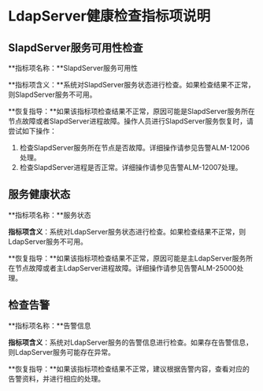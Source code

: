# LdapServer健康检查指标项说明<a name="ZH-CN_TOPIC_0173397620"></a>

## SlapdServer服务可用性检查<a name="section19258516112619"></a>

**指标项名称：**SlapdServer服务可用性

**指标项含义：**系统对SlapdServer服务状态进行检查。如果检查结果不正常，则SlapdServer服务不可用。

**恢复指导：**如果该指标项检查结果不正常，原因可能是SlapdServer服务所在节点故障或者SlapdServer进程故障。操作人员进行SlapdServer服务恢复时，请尝试如下操作：

1.  检查SlapdServer服务所在节点是否故障。详细操作请参见告警ALM-12006处理。
2.  检查SlapdServer进程是否正常。详细操作请参见告警ALM-12007处理。

## 服务健康状态<a name="section11000801112620"></a>

**指标项名称：**服务状态

**指标项含义**：系统对LdapServer服务状态进行检查。如果检查结果不正常，则LdapServer服务不可用。

**恢复指导：**如果该指标项检查结果不正常，原因可能是主LdapServer服务所在节点故障或者主LdapServer进程故障。详细操作请参见告警ALM-25000处理。

## 检查告警<a name="section13920206112620"></a>

**指标项名称：**告警信息

**指标项含义**：系统对LdapServer服务的告警信息进行检查。如果存在告警信息，则LdapServer服务可能存在异常。

**恢复指导：**如果该指标项检查结果不正常，建议根据告警内容，查看对应的告警资料，并进行相应的处理。

